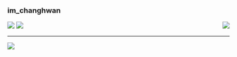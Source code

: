 ### im_changhwan
<a href="https://github.com/imchanghwan"><img src="https://hits.seeyoufarm.com/api/count/incr/badge.svg?url=https%3A%2F%2Fgithub.com%2Fimchanghwan&count_bg=%23E30DCC&title_bg=%23000000&icon=github.svg&icon_color=%23E7E7E7&title=hits&edge_flat=false"/></a> 
<a href="https://blog.naver.com/im_changhwan"><img src="https://img.shields.io/badge/Blog-03C75A?style=flat-square&logo=naver&logoColor=white"/></a>
<a href="https://solved.ac/ckdghks0317"><img align="right" src="http://mazassumnida.wtf/api/v2/generate_badge?boj=ckdghks0317&theme=dark"/></a>

---
<a href="https://github.com/anuraghazra/github-readme-stats"><img src="https://github-readme-stats.vercel.app/api/top-langs/?username=imchanghwan&layout=compact&theme=dark"/></a>
  
